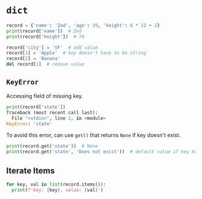 # `dict`

```python
record = {'name': 'Zed', 'age': 39, 'height': 6 * 12 + 2}
print(record['name'])  # Zed
print(record['height'])  # 74

record['city'] = 'SF'  # add value
record[1] = 'Apple'  # key doesn't have to be string
record[2] = 'Banana'
del record[1]  # remove value
```

## `KeyError`

Accessing field of missing key.

```python
print(record['state'])
Traceback (most recent call last):
  File "<stdin>", line 1, in <module>
KeyError: 'state'
```

To avoid this error, can use `get()` that returns `None` if key doesn't exist.

```python
print(record.get('state'))  # None
print(record.get('state', 'Does not exist'))  # default value if key missing
```

## Iterate Items

```python
for key, val in list(record.items()):
  print(f'key: {key}, value: {val}')
```
